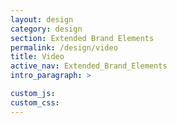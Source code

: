 ```yaml
---
layout: design
category: design
section: Extended Brand Elements
permalink: /design/video
title: Video
active_nav: Extended_Brand_Elements
intro_paragraph: >

custom_js:
custom_css:
---
```

